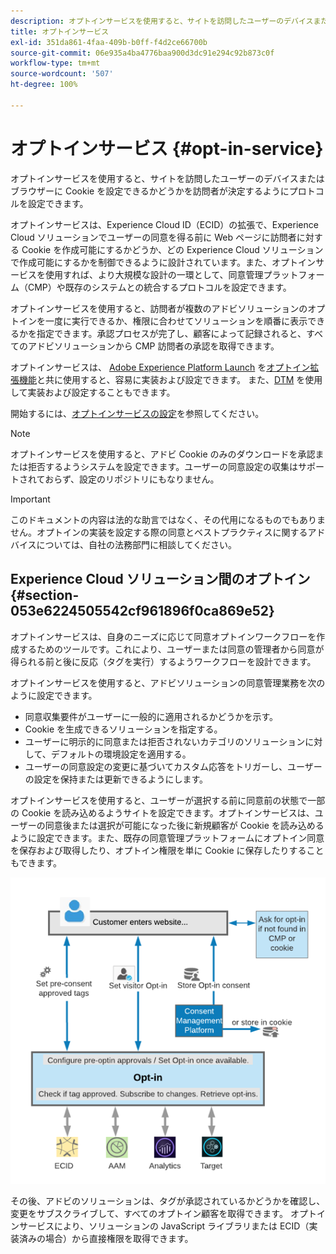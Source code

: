 ```yaml
---
description: オプトインサービスを使用すると、サイトを訪問したユーザーのデバイスまたはブラウザーに Cookie を設定できるかどうかを訪問者が決定するようにプロトコルを設定できます。
title: オプトインサービス
exl-id: 351da861-4faa-409b-b0ff-f4d2ce66700b
source-git-commit: 06e935a4ba4776baa900d3dc91e294c92b873c0f
workflow-type: tm+mt
source-wordcount: '507'
ht-degree: 100%

---
```


# オプトインサービス {#opt-in-service}

オプトインサービスを使用すると、サイトを訪問したユーザーのデバイスまたはブラウザーに Cookie を設定できるかどうかを訪問者が決定するようにプロトコルを設定できます。

オプトインサービスは、Experience Cloud ID（ECID）の拡張で、Experience Cloud ソリューションでユーザーの同意を得る前に Web ページに訪問者に対する Cookie を作成可能にするかどうか、どの Experience Cloud ソリューションで作成可能にするかを制御できるように設計されています。また、オプトインサービスを使用すれば、より大規模な設計の一環として、同意管理プラットフォーム（CMP）や既存のシステムとの統合するプロトコルを設定できます。

オプトインサービスを使用すると、訪問者が複数のアドビソリューションのオプトインを一度に実行できるか、権限に合わせてソリューションを順番に表示できるかを指定できます。承認プロセスが完了し、顧客によって記録されると、すべてのアドビソリューションから CMP 訪問者の承認を取得できます。

オプトインサービスは、 [Adobe Experience Platform Launch](https://experienceleague.adobe.com/docs/launch/using/home.html?lang=ja) を[オプトイン拡張機能](../../implementation-guides/opt-in-service/launch.md)と共に使用すると、容易に実装および設定できます。 また、[DTM](../../implementation-guides/opt-in-service/optin-dtm.md) を使用して実装および設定することもできます。

開始するには、[オプトインサービスの設定](../../implementation-guides/opt-in-service/getting-started.md)を参照してください。

>[!NOTE]
>
>オプトインサービスを使用すると、アドビ Cookie のみのダウンロードを承認または拒否するようシステムを設定できます。ユーザーの同意設定の収集はサポートされておらず、設定のリポジトリにもなりません。

>[!IMPORTANT]
>
>このドキュメントの内容は法的な助言ではなく、その代用になるものでもありません。オプトインの実装を設定する際の同意とベストプラクティスに関するアドバイスについては、自社の法務部門に相談してください。

## Experience Cloud ソリューション間のオプトイン {#section-053e6224505542cf961896f0ca869e52}

オプトインサービスは、自身のニーズに応じて同意オプトインワークフローを作成するためのツールです。これにより、ユーザーまたは同意の管理者から同意が得られる前と後に反応（タグを実行）するようワークフローを設計できます。

オプトインサービスを使用すると、アドビソリューションの同意管理業務を次のように設定できます。

* 同意収集要件がユーザーに一般的に適用されるかどうかを示す。
* Cookie を生成できるソリューションを指定する。
* ユーザーに明示的に同意または拒否されないカテゴリのソリューションに対して、デフォルトの環境設定を適用する。
* ユーザーの同意設定の変更に基づいてカスタム応答をトリガーし、ユーザーの設定を保持または更新できるようにします。

オプトインサービスを使用すると、ユーザーが選択する前に同意前の状態で一部の Cookie を読み込めるようサイトを設定できます。オプトインサービスは、ユーザーの同意後または選択が可能になった後に新規顧客が Cookie を読み込めるように設定できます。また、既存の同意管理プラットフォームにオプトイン同意を保存および取得したり、オプトイン権限を単に Cookie に保存したりすることもできます。

![](assets/Opt-in-approval.png)

その後、アドビのソリューションは、タグが承認されているかどうかを確認し、変更をサブスクライブして、すべてのオプトイン顧客を取得できます。 オプトインサービスにより、ソリューションの JavaScript ライブラリまたは ECID（実装済みの場合）から直接権限を取得できます。
